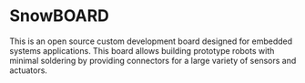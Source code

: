 # SnowBOARD

This is an open source custom development board designed for embedded systems applications. This board allows building prototype robots with minimal soldering by providing connectors for a large variety of sensors and actuators.
